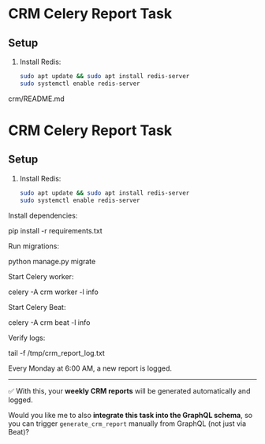 # CRM Celery Report Task

## Setup
1. Install Redis:
   ```bash
   sudo apt update && sudo apt install redis-server
   sudo systemctl enable redis-server
crm/README.md
# CRM Celery Report Task

## Setup
1. Install Redis:
   ```bash
   sudo apt update && sudo apt install redis-server
   sudo systemctl enable redis-server


Install dependencies:

pip install -r requirements.txt


Run migrations:

python manage.py migrate


Start Celery worker:

celery -A crm worker -l info


Start Celery Beat:

celery -A crm beat -l info


Verify logs:

tail -f /tmp/crm_report_log.txt


Every Monday at 6:00 AM, a new report is logged.


---

✅ With this, your **weekly CRM reports** will be generated automatically and logged.  

Would you like me to also **integrate this task into the GraphQL schema**, so you can trigger `generate_crm_report` manually from GraphQL (not just via Beat)?
